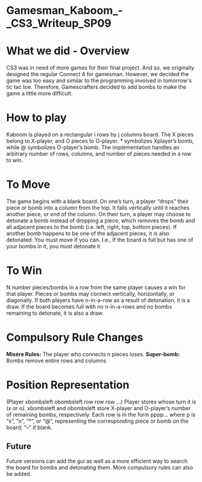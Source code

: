 Gamesman\_Kaboom\_-\_CS3\_Writeup\_SP09
=======================================

What we did - Overview
======================

CS3 was in need of more games for their final project. And so, we originally designed the regular Connect 4 for gamesman. However, we decided the game was too easy and similar to the programming involved in tomorrow's tic tac toe. Therefore, Gamescrafters decided to add bombs to make the game a little more difficult.

How to play
===========

Kaboom is played on a rectangular i rows by j columns board. The X pieces belong to X-player, and O pieces to O-player. \* symbolizes Xplayer’s bomb, while @ symbolizes O-player’s bomb. The implementation handles an arbitrary number of rows, columns, and number of pieces needed in a row to win.

To Move
=======

The game begins with a blank board. On one’s turn, a player “drops” their piece or bomb into a column from the top. It falls vertically until it reaches another piece, or end of the column. On their turn, a player may choose to detonate a bomb instead of dropping a piece, which removes the bomb and all adjacent pieces to the bomb (i.e. left, right, top, bottom pieces). If another bomb happens to be one of the adjacent pieces, it is also detonated. You must move if you can. I.e., If the board is full but has one of your bombs in it, you must detonate it

To Win
======

N number pieces/bombs in a row from the same player causes a win for that player. Pieces or bombs may connect vertically, horizontally, or diagonally. If both players have n-in-a-row as a result of detonation, it is a draw. If the board becomes full with no n-in-a-rows and no bombs remaining to detonate, it is also a draw.

Compulsory Rule Changes
=======================

**Misére Rules:** The player who connects n pieces loses. **Super-bomb:** Bombs remove entire rows and columns

Position Representation
=======================

(Player xbombsleft obombsleft row row row …) Player stores whose turn it is (x or o). xbombsleft and obombsleft store X-player and O-player’s number of remaining bombs, respectively. Each row is in the form pppp… where p is “x”, “o”, “\*”, or “@”, representing the corresponding piece or bomb on the board; “–” if blank.

Future
------

Future versions can add the gui as well as a more efficient way to search the board for bombs and detonating them. More compulsory rules can also be added.

